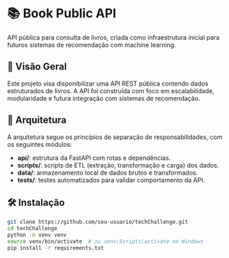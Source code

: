 # 📚 Book Public API

API pública para consulta de livros, criada como infraestrutura inicial para futuros sistemas de recomendação com machine learning.

## 🚀 Visão Geral

Este projeto visa disponibilizar uma API REST pública contendo dados estruturados de livros. A API foi construída com foco em escalabilidade, modularidade e futura integração com sistemas de recomendação.

## 🧱 Arquitetura

A arquitetura segue os princípios de separação de responsabilidades, com os seguintes módulos:

- **api/**: estrutura da FastAPI com rotas e dependências.
- **scripts/**: scripts de ETL (extração, transformação e carga) dos dados.
- **data/**: armazenamento local de dados brutos e transformados.
- **tests/**: testes automatizados para validar comportamento da API.

## 🛠️ Instalação

```bash
git clone https://github.com/seu-usuario/techChallenge.git
cd techChallenge
python -m venv venv
source venv/bin/activate  # ou venv\Scripts\activate no Windows
pip install -r requirements.txt
